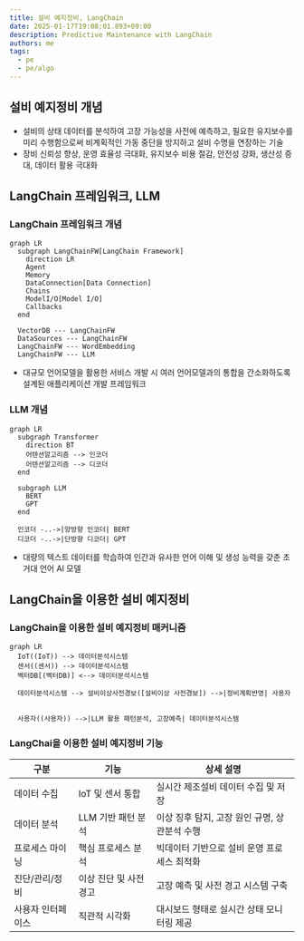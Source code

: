 ```yaml
---
title: 설비 예지정비, LangChain
date: 2025-01-17T19:08:01.893+09:00
description: Predictive Maintenance with LangChain
authors: me
tags:
  - pe
  - pe/algo
---
```


## 설비 예지정비 개념

- 설비의 상태 데이터를 분석하여 고장 가능성을 사전에 예측하고, 필요한 유지보수를 미리 수행함으로써 비계획적인 가동 중단을 방지하고 설비 수명을 연장하는 기술
- 장비 신뢰성 향상, 운영 효율성 극대화, 유지보수 비용 절감, 안전성 강화, 생산성 증대, 데이터 활용 극대화

## LangChain 프레임워크, LLM

### LangChain 프레임워크 개념

```mermaid
graph LR
  subgraph LangChainFW[LangChain Framework]
    direction LR
    Agent
    Memory
    DataConnection[Data Connection]
    Chains
    ModelI/O[Model I/O]
    Callbacks
  end

  VectorDB --- LangChainFW
  DataSources --- LangChainFW
  LangChainFW --- WordEmbedding
  LangChainFW --- LLM
```

- 대규모 언어모델을 활용한 서비스 개발 시 여러 언어모델과의 통합을 간소화하도록 설계된 애플리케이션 개발 프레임워크

### LLM 개념

```mermaid
graph LR
  subgraph Transformer
    direction BT
    어텐션알고리즘 --> 인코더
    어텐션알고리즘 --> 디코더
  end

  subgraph LLM
    BERT
    GPT
  end

  인코더 -..->|양방향 인코더| BERT
  디코더 -..->|단방향 디코더| GPT
```

- 대량의 텍스트 데이터를 학습하여 인간과 유사한 언어 이해 및 생성 능력을 갖춘 초거대 언어 AI 모델

## LangChain을 이용한 설비 예지정비

### LangChain을 이용한 설비 예지정비 매커니즘

```mermaid
graph LR
  IoT((IoT)) --> 데이터분석시스템
  센서((센서)) --> 데이터분석시스템
  벡터DB[(벡터DB)] <--> 데이터분석시스템

  데이터분석시스템 --> 설비이상사전경보([설비이상 사전경보]) -->|정비계획반영| 사용자
   

  사용자((사용자)) -->|LLM 활용 패턴분석, 고장예측| 데이터분석시스템
```

### LangChai을 이용한 설비 예지정비 기능

|구분|기능|상세 설명|
|---|---|---|
|데이터 수집|IoT 및 센서 통합|실시간 제조설비 데이터 수집 및 저장|
|데이터 분석|LLM 기반 패턴 분석|이상 징후 탐지, 고장 원인 규명, 상관분석 수행|
|프로세스 마이닝|핵심 프로세스 분석|빅데이터 기반으로 설비 운영 프로세스 최적화|
|진단/관리/정비|이상 진단 및 사전 경고|고장 예측 및 사전 경고 시스템 구축|
|사용자 인터페이스|직관적 시각화|대시보드 형태로 실시간 상태 모니터링 제공|
